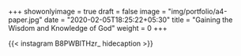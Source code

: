 +++
showonlyimage = true
draft = false
image = "img/portfolio/a4-paper.jpg"
date = "2020-02-05T18:25:22+05:30"
title = "Gaining the Wisdom and Knowledge of God"
weight = 0
+++


{{< instagram B8PWBlTHzr_ hidecaption >}}
